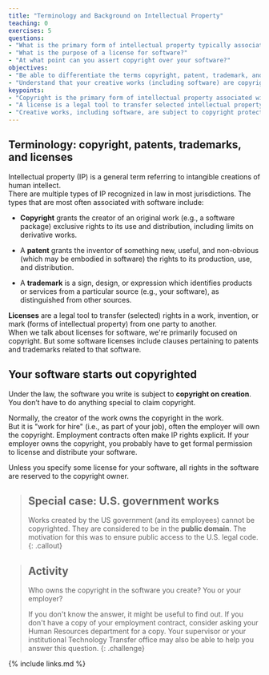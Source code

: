 ```yaml
---
title: "Terminology and Background on Intellectual Property"
teaching: 0
exercises: 5
questions:
- "What is the primary form of intellectual property typically associated with software?"
- "What is the purpose of a license for software?"
- "At what point can you assert copyright over your software?"
objectives:
- "Be able to differentiate the terms copyright, patent, trademark, and license."
- "Understand that your creative works (including software) are copyright at creation."
keypoints:
- "Copyright is the primary form of intellectual property associated with software.  Patents and trademarks may also be relevant."
- "A license is a legal tool to transfer selected intellectual property rights from one party to another."
- "Creative works, including software, are subject to copyright protections from the moment of creation."
---
```


## Terminology: copyright, patents, trademarks, and licenses

Intellectual property (IP) is a general term referring to intangible creations of human intellect.  
There are multiple types of IP recognized in law in most jurisdictions.
The types that are most often associated with software include:

* **Copyright** grants the creator of an original work (e.g., a software package) exclusive rights to its use and distribution, including limits on derivative works.

* A  **patent** grants the inventor of something new, useful, and non-obvious (which may be embodied in software) the rights to its production, use, and distribution.

* A  **trademark** is a sign, design, or expression which identifies products or services from a particular source (e.g., your software), as distinguished from other sources.

**Licenses** are a legal tool to transfer (selected) rights in a work, invention, or mark (forms of intellectual property) from one party to another.  
When we talk about licenses for software, we're primarily focused on copyright. 
But some software licenses include clauses pertaining to patents and trademarks related to that software.

## Your software starts out copyrighted

Under the law, the software you write is subject to **copyright on creation**.
You don’t have to do anything special to claim copyright.

Normally, the creator of the work owns the copyright in the work.  
But it is "work for hire" (i.e., as part of your job), often the employer will own the copyright.
Employment contracts often make IP rights explicit.
If your employer owns the copyright, you probably have to get formal permission to license and distribute your software.

Unless you specify some license for your software, all rights in the software are reserved to the copyright owner.

> ## Special case: U.S. government works
> 
> Works created by the US government (and its employees) cannot be copyrighted.
> They are considered to be in the **public domain**.
> The motivation for this was to ensure public access to the U.S. legal code.
{: .callout}

> ## Activity
>
> Who owns the copyright in the software you create?  You or your employer?
> 
> If you don't know the answer, it might be useful to find out. If you don't have a copy of your employment contract, consider asking your Human Resources department for a copy. Your supervisor or your institutional Technology Transfer office may also be able to help you answer this question.
{: .challenge}


{% include links.md %}
